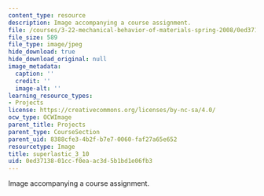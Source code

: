 ```yaml
---
content_type: resource
description: Image accompanying a course assignment.
file: /courses/3-22-mechanical-behavior-of-materials-spring-2008/0ed3713801ccf0eaac3d5b1bd1e06fb3_superlastic_3_10.jpg
file_size: 589
file_type: image/jpeg
hide_download: true
hide_download_original: null
image_metadata:
  caption: ''
  credit: ''
  image-alt: ''
learning_resource_types:
- Projects
license: https://creativecommons.org/licenses/by-nc-sa/4.0/
ocw_type: OCWImage
parent_title: Projects
parent_type: CourseSection
parent_uid: 8388cfe3-4b2f-b7e7-0060-faf27a65e652
resourcetype: Image
title: superlastic_3_10
uid: 0ed37138-01cc-f0ea-ac3d-5b1bd1e06fb3
---
```

Image accompanying a course assignment.